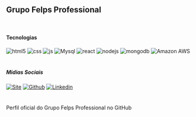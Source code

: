 #
## Grupo Felps Professional
<br/>


#### Tecnologias

<div style="display: inline_block">
  <img align="center" alt="html5" src="https://img.shields.io/badge/HTML5-E34F26?style=for-the-badge&logo=html5&logoColor=white" />
  <img align="center" alt="css" src="https://img.shields.io/badge/CSS3-1572B6?style=for-the-badge&logo=css3&logoColor=white" />
  <img align="center" alt="js" src="https://img.shields.io/badge/JavaScript-F7DF1E?style=for-the-badge&logo=javascript&logoColor=black" />
  <img align="center" alt="Mysql" src="https://img.shields.io/badge/MySQL-00000F?style=for-the-badge&logo=mysql&logoColor=white" />
  <img align="center" alt="react" src="https://img.shields.io/badge/React-20232A?style=for-the-badge&logo=react&logoColor=61DAFB" />
  <img align="center" alt="nodejs" src="https://img.shields.io/badge/Node.js-43853D?style=for-the-badge&logo=node.js&logoColor=white" />
  <img align="center" alt="mongodb" src="https://img.shields.io/badge/MongoDB-4EA94B?style=for-the-badge&logo=mongodb&logoColor=white" />
  <img align="center" alt="Amazon AWS" src="https://img.shields.io/badge/Amazon_AWS-232F3E?style=for-the-badge&logo=amazon-aws&logoColor=white" />
</div>

#

##### Midias Sociais
[![Site](https://img.shields.io/badge/website-000000?style=for-the-badge&logo=About.me&logoColor=white)](https://felps.com.br)
[![Github](https://img.shields.io/badge/GitHub-100000?style=for-the-badge&logo=github&logoColor=white)](https://guthub.com/felpspro)
[![Linkedin](https://img.shields.io/badge/LinkedIn-0077B5?style=for-the-badge&logo=linkedin&logoColor=white)](https://br.linkedin.com/company/felps-profissional)

#
#

Perfil oficial do Grupo Felps Professional no GitHub

